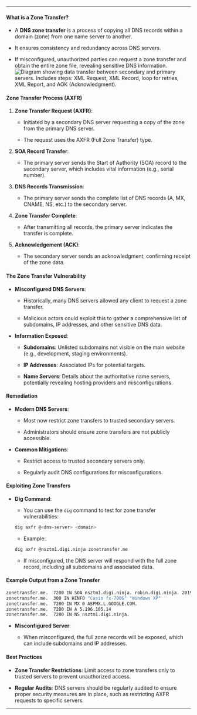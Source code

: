 
---


#### **What is a Zone Transfer?**

- A **DNS zone transfer** is a process of copying all DNS records within a domain (zone) from one name server to another.
    
- It ensures consistency and redundancy across DNS servers.
    
- If misconfigured, unauthorized parties can request a zone transfer and obtain the entire zone file, revealing sensitive DNS information.
![Diagram showing data transfer between secondary and primary servers. Includes steps: XML Request, XML Record, loop for retries, XML Report, and AOK (Acknowledgment).](https://mermaid.ink/svg/pako:eNqNkc9qwzAMxl9F-JSx7gV8KISWXcY2aHYYwxdjK39obGWKvBFK333ukg5aGNQnW9b3Q_q-g3LkUWk14mfC6HDb2YZtMBHyGdFR9JanCvkL-WG9vh-4C38FDeX74w52J-0oUHxQRHhjG8ca-W5mXAgy4YqpoXotM8EReygqsSxANZRJWuJOpoXSEw0gC3ku3QTfvlQLfBZh9DeOdbELbCgMPQr-58u1LZsnKEq3j_Tdo28wYJS8iVqpgBxs57PjhxPLKGnzr1E6XzNxb5SJx9xnk1A1Rae0cMKVYkpNq3Rt-zG_0uCtnLM6t6DvhPh5zvM31uMPG8qm-A)

#### **Zone Transfer Process (AXFR)**

1. **Zone Transfer Request (AXFR)**:
    
    - Initiated by a secondary DNS server requesting a copy of the zone from the primary DNS server.
        
    - The request uses the AXFR (Full Zone Transfer) type.
        
2. **SOA Record Transfer**:
    
    - The primary server sends the Start of Authority (SOA) record to the secondary server, which includes vital information (e.g., serial number).
        
3. **DNS Records Transmission**:
    
    - The primary server sends the complete list of DNS records (A, MX, CNAME, NS, etc.) to the secondary server.
        
4. **Zone Transfer Complete**:
    
    - After transmitting all records, the primary server indicates the transfer is complete.
        
5. **Acknowledgement (ACK)**:
    
    - The secondary server sends an acknowledgment, confirming receipt of the zone data.
        

#### **The Zone Transfer Vulnerability**

- **Misconfigured DNS Servers**:
    
    - Historically, many DNS servers allowed any client to request a zone transfer.
        
    - Malicious actors could exploit this to gather a comprehensive list of subdomains, IP addresses, and other sensitive DNS data.
        
- **Information Exposed**:
    
    - **Subdomains**: Unlisted subdomains not visible on the main website (e.g., development, staging environments).
        
    - **IP Addresses**: Associated IPs for potential targets.
        
    - **Name Servers**: Details about the authoritative name servers, potentially revealing hosting providers and misconfigurations.
        

#### **Remediation**

- **Modern DNS Servers**:
    
    - Most now restrict zone transfers to trusted secondary servers.
        
    - Administrators should ensure zone transfers are not publicly accessible.
        
- **Common Mitigations**:
    
    - Restrict access to trusted secondary servers only.
        
    - Regularly audit DNS configurations for misconfigurations.
        

#### **Exploiting Zone Transfers**

- **Dig Command**:
    
    - You can use the `dig` command to test for zone transfer vulnerabilities:
        
    
    ```bash
    dig axfr @<dns-server> <domain>
    ```
    
    - Example:
        
    
    ```bash
    dig axfr @nsztm1.digi.ninja zonetransfer.me
    ```
    
    - If misconfigured, the DNS server will respond with the full zone record, including all subdomains and associated data.
        

#### **Example Output from a Zone Transfer**

```bash
zonetransfer.me.  7200 IN SOA nsztm1.digi.ninja. robin.digi.ninja. 2019100801 172800 900 1209600 3600
zonetransfer.me.  300 IN HINFO "Casio fx-700G" "Windows XP"
zonetransfer.me.  7200 IN MX 0 ASPMX.L.GOOGLE.COM.
zonetransfer.me.  7200 IN A 5.196.105.14
zonetransfer.me.  7200 IN NS nsztm1.digi.ninja.
```

- **Misconfigured Server**:
    
    - When misconfigured, the full zone records will be exposed, which can include subdomains and IP addresses.
        

#### **Best Practices**

- **Zone Transfer Restrictions**: Limit access to zone transfers only to trusted servers to prevent unauthorized access.
    
- **Regular Audits**: DNS servers should be regularly audited to ensure proper security measures are in place, such as restricting AXFR requests to specific servers.
    

---

